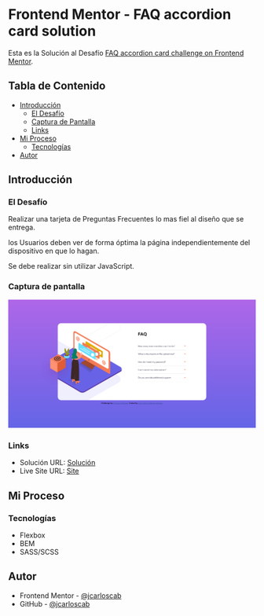 # Frontend Mentor - FAQ accordion card solution

Esta es la Solución al Desafío [FAQ accordion card challenge on Frontend Mentor](https://www.frontendmentor.io/challenges/faq-accordion-card-XlyjD0Oam).

## Tabla de Contenido

- [Introducción](#introducción)
  - [El Desafío](#el-desafio)
  - [Captura de Pantalla](#captura-de-pantalla)
  - [Links](#links)
- [Mi Proceso](#mi-proceso)
  - [Tecnologías](#tecnologías)
- [Autor](#autor)

## Introducción

### El Desafío

Realizar una tarjeta de Preguntas Frecuentes lo mas fiel al diseño que se entrega.

los Usuarios deben ver de forma óptima la página independientemente del dispositivo en que lo hagan.

Se debe realizar sin utilizar JavaScript.

### Captura de pantalla

![](./images/screenshot.png)

### Links

- Solución URL: [Solución]()
- Live Site URL: [Site]()

## Mi Proceso

### Tecnologías

- Flexbox
- BEM
- SASS/SCSS

## Autor

- Frontend Mentor - [@jcarloscab](https://www.frontendmentor.io/profile/jcarloscab)
- GitHub - [@jcarloscab](https://github.com/jcarloscab)
